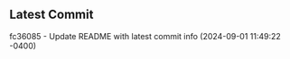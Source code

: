 
## Latest Commit
fc36085 - Update README with latest commit info (2024-09-01 11:49:22 -0400) <Yunxi-Zhou>
